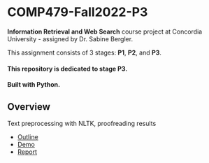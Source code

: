 # COMP479-Fall2022-P3

**Information Retrieval and Web Search** course project at Concordia University - assigned by Dr. Sabine Bergler.

This assignment consists of 3 stages: **P1**, **P2**, and **P3**.

#### This repository is dedicated to stage **P3**.

#### Built with **Python**.

## Overview

Text preprocessing with NLTK, proofreading results

- [Outline](p3_outline.pdf)
- [Demo](/deliverables/demo.pdf)
- [Report](/deliverables/report.pdf)
